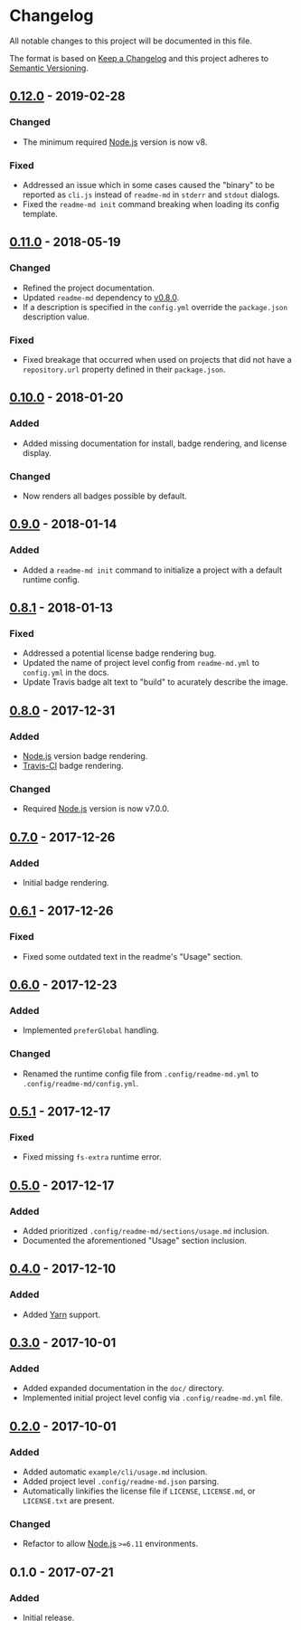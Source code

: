 Changelog
=========
All notable changes to this project will be documented in this file.

The format is based on [Keep a Changelog](http://keepachangelog.com/en/1.0.0/)
and this project adheres to [Semantic Versioning](http://semver.org/spec/v2.0.0.html).

[0.12.0] - 2019-02-28
---------------------
### Changed
- The minimum required [Node.js](https://nodejs.org/) version is now v8.

### Fixed
- Addressed an issue which in some cases caused the "binary" to be reported as `cli.js` instead of `readme-md` in
  `stderr` and `stdout` dialogs.
- Fixed the `readme-md init` command breaking when loading its config template.

[0.11.0] - 2018-05-19
---------------------
### Changed
- Refined the project documentation.
- Updated `readme-md` dependency to [v0.8.0](https://github.com/jbenner-radham/node-readme-md/tree/v0.8.0).
- If a description is specified in the `config.yml` override the `package.json` description value.

### Fixed
- Fixed breakage that occurred when used on projects that did not have a `repository.url` property defined in their
  `package.json`.

[0.10.0] - 2018-01-20
---------------------
### Added
- Added missing documentation for install, badge rendering, and license display.

### Changed
- Now renders all badges possible by default.

[0.9.0] - 2018-01-14
--------------------
### Added
- Added a `readme-md init` command to initialize a project with a default runtime config.

[0.8.1] - 2018-01-13
--------------------
### Fixed
- Addressed a potential license badge rendering bug.
- Updated the name of project level config from `readme-md.yml` to `config.yml` in the docs.
- Update Travis badge alt text to "build" to acurately describe the image.

[0.8.0] - 2017-12-31
--------------------
### Added
- [Node.js](https://nodejs.org/) version badge rendering.
- [Travis-CI](http://travis-ci.org/) badge rendering.

### Changed
- Required [Node.js](https://nodejs.org/) version is now v7.0.0.

[0.7.0] - 2017-12-26
--------------------
### Added
- Initial badge rendering.

[0.6.1] - 2017-12-26
--------------------
### Fixed
- Fixed some outdated text in the readme's "Usage" section.

[0.6.0] - 2017-12-23
--------------------
### Added
- Implemented `preferGlobal` handling.

### Changed
- Renamed the runtime config file from `.config/readme-md.yml` to `.config/readme-md/config.yml`.

[0.5.1] - 2017-12-17
--------------------
### Fixed
- Fixed missing `fs-extra` runtime error.

[0.5.0] - 2017-12-17
--------------------
### Added
- Added prioritized `.config/readme-md/sections/usage.md` inclusion.
- Documented the aforementioned "Usage" section inclusion.

[0.4.0] - 2017-12-10
--------------------
### Added
- Added [Yarn](https://yarnpkg.com/) support.

[0.3.0] - 2017-10-01
--------------------
### Added
- Added expanded documentation in the `doc/` directory.
- Implemented initial project level config via `.config/readme-md.yml` file.

[0.2.0] - 2017-10-01
--------------------
### Added
- Added automatic `example/cli/usage.md` inclusion.
- Added project level `.config/readme-md.json` parsing.
- Automatically linkifies the license file if `LICENSE`, `LICENSE.md`, or `LICENSE.txt` are present.

### Changed
- Refactor to allow [Node.js](https://nodejs.org/) `>=6.11` environments.

0.1.0 - 2017-07-21
------------------
### Added
- Initial release.

[Unreleased]: https://github.com/jbenner-radham/node-readme-md-cli/compare/v0.12.0...HEAD
[0.12.0]: https://github.com/jbenner-radham/node-readme-md-cli/compare/v0.11.0...v0.12.0
[0.11.0]: https://github.com/jbenner-radham/node-readme-md-cli/compare/v0.10.0...v0.11.0
[0.10.0]: https://github.com/jbenner-radham/node-readme-md-cli/compare/v0.9.0...v0.10.0
[0.9.0]: https://github.com/jbenner-radham/node-readme-md-cli/compare/v0.8.1...v0.9.0
[0.8.1]: https://github.com/jbenner-radham/node-readme-md-cli/compare/v0.8.0...v0.8.1
[0.8.0]: https://github.com/jbenner-radham/node-readme-md-cli/compare/v0.7.0...v0.8.0
[0.7.0]: https://github.com/jbenner-radham/node-readme-md-cli/compare/v0.6.1...v0.7.0
[0.6.1]: https://github.com/jbenner-radham/node-readme-md-cli/compare/v0.6.0...v0.6.1
[0.6.0]: https://github.com/jbenner-radham/node-readme-md-cli/compare/v0.5.1...v0.6.0
[0.5.1]: https://github.com/jbenner-radham/node-readme-md-cli/compare/v0.5.0...v0.5.1
[0.5.0]: https://github.com/jbenner-radham/node-readme-md-cli/compare/v0.4.0...v0.5.0
[0.4.0]: https://github.com/jbenner-radham/node-readme-md-cli/compare/v0.3.0...v0.4.0
[0.3.0]: https://github.com/jbenner-radham/node-readme-md-cli/compare/v0.2.0...v0.3.0
[0.2.0]: https://github.com/jbenner-radham/node-readme-md-cli/compare/v0.1.0...v0.2.0
